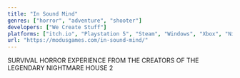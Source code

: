 ```yaml
---
title: "In Sound Mind"
genres: ["horror", "adventure", "shooter"]
developers: ["We Create Stuff"]
platforms: ["itch.io", "Playstation 5", "Steam", "Windows", "Xbox", "Nintendo Switch"]
url: "https://modusgames.com/in-sound-mind/"
---
```

SURVIVAL HORROR EXPERIENCE FROM THE CREATORS OF THE LEGENDARY NIGHTMARE HOUSE 2